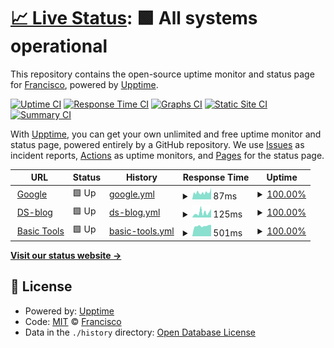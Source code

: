 # [📈 Live Status](https://fralfaro.github.io/upptime): <!--live status--> **🟩 All systems operational**

This repository contains the open-source uptime monitor and status page for [Francisco](https://fralfaro.github.io/ds_blog/), powered by [Upptime](https://github.com/upptime/upptime).

[![Uptime CI](https://github.com/fralfaro/upptime/workflows/Uptime%20CI/badge.svg)](https://github.com/fralfaro/upptime/actions?query=workflow%3A%22Uptime+CI%22)
[![Response Time CI](https://github.com/fralfaro/upptime/workflows/Response%20Time%20CI/badge.svg)](https://github.com/fralfaro/upptime/actions?query=workflow%3A%22Response+Time+CI%22)
[![Graphs CI](https://github.com/fralfaro/upptime/workflows/Graphs%20CI/badge.svg)](https://github.com/fralfaro/upptime/actions?query=workflow%3A%22Graphs+CI%22)
[![Static Site CI](https://github.com/fralfaro/upptime/workflows/Static%20Site%20CI/badge.svg)](https://github.com/fralfaro/upptime/actions?query=workflow%3A%22Static+Site+CI%22)
[![Summary CI](https://github.com/fralfaro/upptime/workflows/Summary%20CI/badge.svg)](https://github.com/fralfaro/upptime/actions?query=workflow%3A%22Summary+CI%22)

With [Upptime](https://upptime.js.org), you can get your own unlimited and free uptime monitor and status page, powered entirely by a GitHub repository. We use [Issues](https://github.com/fralfaro/upptime/issues) as incident reports, [Actions](https://github.com/fralfaro/upptime/actions) as uptime monitors, and [Pages](https://fralfaro.github.io/upptime) for the status page.

<!--start: status pages-->
<!-- This summary is generated by Upptime (https://github.com/upptime/upptime) -->
<!-- Do not edit this manually, your changes will be overwritten -->
<!-- prettier-ignore -->
| URL | Status | History | Response Time | Uptime |
| --- | ------ | ------- | ------------- | ------ |
| <img alt="" src="https://favicons.githubusercontent.com/www.google.com" height="13"> [Google](https://www.google.com) | 🟩 Up | [google.yml](https://github.com/fralfaro/upptime/commits/HEAD/history/google.yml) | <details><summary><img alt="Response time graph" src="./graphs/google/response-time-week.png" height="20"> 87ms</summary><br><a href="https://fralfaro.github.io/upptime/history/google"><img alt="Response time 79" src="https://img.shields.io/endpoint?url=https%3A%2F%2Fraw.githubusercontent.com%2Ffralfaro%2Fupptime%2FHEAD%2Fapi%2Fgoogle%2Fresponse-time.json"></a><br><a href="https://fralfaro.github.io/upptime/history/google"><img alt="24-hour response time 123" src="https://img.shields.io/endpoint?url=https%3A%2F%2Fraw.githubusercontent.com%2Ffralfaro%2Fupptime%2FHEAD%2Fapi%2Fgoogle%2Fresponse-time-day.json"></a><br><a href="https://fralfaro.github.io/upptime/history/google"><img alt="7-day response time 87" src="https://img.shields.io/endpoint?url=https%3A%2F%2Fraw.githubusercontent.com%2Ffralfaro%2Fupptime%2FHEAD%2Fapi%2Fgoogle%2Fresponse-time-week.json"></a><br><a href="https://fralfaro.github.io/upptime/history/google"><img alt="30-day response time 79" src="https://img.shields.io/endpoint?url=https%3A%2F%2Fraw.githubusercontent.com%2Ffralfaro%2Fupptime%2FHEAD%2Fapi%2Fgoogle%2Fresponse-time-month.json"></a><br><a href="https://fralfaro.github.io/upptime/history/google"><img alt="1-year response time 79" src="https://img.shields.io/endpoint?url=https%3A%2F%2Fraw.githubusercontent.com%2Ffralfaro%2Fupptime%2FHEAD%2Fapi%2Fgoogle%2Fresponse-time-year.json"></a></details> | <details><summary><a href="https://fralfaro.github.io/upptime/history/google">100.00%</a></summary><a href="https://fralfaro.github.io/upptime/history/google"><img alt="All-time uptime 100.00%" src="https://img.shields.io/endpoint?url=https%3A%2F%2Fraw.githubusercontent.com%2Ffralfaro%2Fupptime%2FHEAD%2Fapi%2Fgoogle%2Fuptime.json"></a><br><a href="https://fralfaro.github.io/upptime/history/google"><img alt="24-hour uptime 100.00%" src="https://img.shields.io/endpoint?url=https%3A%2F%2Fraw.githubusercontent.com%2Ffralfaro%2Fupptime%2FHEAD%2Fapi%2Fgoogle%2Fuptime-day.json"></a><br><a href="https://fralfaro.github.io/upptime/history/google"><img alt="7-day uptime 100.00%" src="https://img.shields.io/endpoint?url=https%3A%2F%2Fraw.githubusercontent.com%2Ffralfaro%2Fupptime%2FHEAD%2Fapi%2Fgoogle%2Fuptime-week.json"></a><br><a href="https://fralfaro.github.io/upptime/history/google"><img alt="30-day uptime 100.00%" src="https://img.shields.io/endpoint?url=https%3A%2F%2Fraw.githubusercontent.com%2Ffralfaro%2Fupptime%2FHEAD%2Fapi%2Fgoogle%2Fuptime-month.json"></a><br><a href="https://fralfaro.github.io/upptime/history/google"><img alt="1-year uptime 100.00%" src="https://img.shields.io/endpoint?url=https%3A%2F%2Fraw.githubusercontent.com%2Ffralfaro%2Fupptime%2FHEAD%2Fapi%2Fgoogle%2Fuptime-year.json"></a></details>
| <img alt="" src="https://favicons.githubusercontent.com/fralfaro.github.io" height="13"> [DS-blog](https://fralfaro.github.io/ds_blog) | 🟩 Up | [ds-blog.yml](https://github.com/fralfaro/upptime/commits/HEAD/history/ds-blog.yml) | <details><summary><img alt="Response time graph" src="./graphs/ds-blog/response-time-week.png" height="20"> 125ms</summary><br><a href="https://fralfaro.github.io/upptime/history/ds-blog"><img alt="Response time 107" src="https://img.shields.io/endpoint?url=https%3A%2F%2Fraw.githubusercontent.com%2Ffralfaro%2Fupptime%2FHEAD%2Fapi%2Fds-blog%2Fresponse-time.json"></a><br><a href="https://fralfaro.github.io/upptime/history/ds-blog"><img alt="24-hour response time 34" src="https://img.shields.io/endpoint?url=https%3A%2F%2Fraw.githubusercontent.com%2Ffralfaro%2Fupptime%2FHEAD%2Fapi%2Fds-blog%2Fresponse-time-day.json"></a><br><a href="https://fralfaro.github.io/upptime/history/ds-blog"><img alt="7-day response time 125" src="https://img.shields.io/endpoint?url=https%3A%2F%2Fraw.githubusercontent.com%2Ffralfaro%2Fupptime%2FHEAD%2Fapi%2Fds-blog%2Fresponse-time-week.json"></a><br><a href="https://fralfaro.github.io/upptime/history/ds-blog"><img alt="30-day response time 107" src="https://img.shields.io/endpoint?url=https%3A%2F%2Fraw.githubusercontent.com%2Ffralfaro%2Fupptime%2FHEAD%2Fapi%2Fds-blog%2Fresponse-time-month.json"></a><br><a href="https://fralfaro.github.io/upptime/history/ds-blog"><img alt="1-year response time 107" src="https://img.shields.io/endpoint?url=https%3A%2F%2Fraw.githubusercontent.com%2Ffralfaro%2Fupptime%2FHEAD%2Fapi%2Fds-blog%2Fresponse-time-year.json"></a></details> | <details><summary><a href="https://fralfaro.github.io/upptime/history/ds-blog">100.00%</a></summary><a href="https://fralfaro.github.io/upptime/history/ds-blog"><img alt="All-time uptime 100.00%" src="https://img.shields.io/endpoint?url=https%3A%2F%2Fraw.githubusercontent.com%2Ffralfaro%2Fupptime%2FHEAD%2Fapi%2Fds-blog%2Fuptime.json"></a><br><a href="https://fralfaro.github.io/upptime/history/ds-blog"><img alt="24-hour uptime 100.00%" src="https://img.shields.io/endpoint?url=https%3A%2F%2Fraw.githubusercontent.com%2Ffralfaro%2Fupptime%2FHEAD%2Fapi%2Fds-blog%2Fuptime-day.json"></a><br><a href="https://fralfaro.github.io/upptime/history/ds-blog"><img alt="7-day uptime 100.00%" src="https://img.shields.io/endpoint?url=https%3A%2F%2Fraw.githubusercontent.com%2Ffralfaro%2Fupptime%2FHEAD%2Fapi%2Fds-blog%2Fuptime-week.json"></a><br><a href="https://fralfaro.github.io/upptime/history/ds-blog"><img alt="30-day uptime 100.00%" src="https://img.shields.io/endpoint?url=https%3A%2F%2Fraw.githubusercontent.com%2Ffralfaro%2Fupptime%2FHEAD%2Fapi%2Fds-blog%2Fuptime-month.json"></a><br><a href="https://fralfaro.github.io/upptime/history/ds-blog"><img alt="1-year uptime 100.00%" src="https://img.shields.io/endpoint?url=https%3A%2F%2Fraw.githubusercontent.com%2Ffralfaro%2Fupptime%2FHEAD%2Fapi%2Fds-blog%2Fuptime-year.json"></a></details>
| <img alt="" src="https://favicons.githubusercontent.com/gitlab.com" height="13"> [Basic Tools](https://gitlab.com/fralfaro/basic_tools) | 🟩 Up | [basic-tools.yml](https://github.com/fralfaro/upptime/commits/HEAD/history/basic-tools.yml) | <details><summary><img alt="Response time graph" src="./graphs/basic-tools/response-time-week.png" height="20"> 501ms</summary><br><a href="https://fralfaro.github.io/upptime/history/basic-tools"><img alt="Response time 492" src="https://img.shields.io/endpoint?url=https%3A%2F%2Fraw.githubusercontent.com%2Ffralfaro%2Fupptime%2FHEAD%2Fapi%2Fbasic-tools%2Fresponse-time.json"></a><br><a href="https://fralfaro.github.io/upptime/history/basic-tools"><img alt="24-hour response time 519" src="https://img.shields.io/endpoint?url=https%3A%2F%2Fraw.githubusercontent.com%2Ffralfaro%2Fupptime%2FHEAD%2Fapi%2Fbasic-tools%2Fresponse-time-day.json"></a><br><a href="https://fralfaro.github.io/upptime/history/basic-tools"><img alt="7-day response time 501" src="https://img.shields.io/endpoint?url=https%3A%2F%2Fraw.githubusercontent.com%2Ffralfaro%2Fupptime%2FHEAD%2Fapi%2Fbasic-tools%2Fresponse-time-week.json"></a><br><a href="https://fralfaro.github.io/upptime/history/basic-tools"><img alt="30-day response time 492" src="https://img.shields.io/endpoint?url=https%3A%2F%2Fraw.githubusercontent.com%2Ffralfaro%2Fupptime%2FHEAD%2Fapi%2Fbasic-tools%2Fresponse-time-month.json"></a><br><a href="https://fralfaro.github.io/upptime/history/basic-tools"><img alt="1-year response time 492" src="https://img.shields.io/endpoint?url=https%3A%2F%2Fraw.githubusercontent.com%2Ffralfaro%2Fupptime%2FHEAD%2Fapi%2Fbasic-tools%2Fresponse-time-year.json"></a></details> | <details><summary><a href="https://fralfaro.github.io/upptime/history/basic-tools">100.00%</a></summary><a href="https://fralfaro.github.io/upptime/history/basic-tools"><img alt="All-time uptime 100.00%" src="https://img.shields.io/endpoint?url=https%3A%2F%2Fraw.githubusercontent.com%2Ffralfaro%2Fupptime%2FHEAD%2Fapi%2Fbasic-tools%2Fuptime.json"></a><br><a href="https://fralfaro.github.io/upptime/history/basic-tools"><img alt="24-hour uptime 100.00%" src="https://img.shields.io/endpoint?url=https%3A%2F%2Fraw.githubusercontent.com%2Ffralfaro%2Fupptime%2FHEAD%2Fapi%2Fbasic-tools%2Fuptime-day.json"></a><br><a href="https://fralfaro.github.io/upptime/history/basic-tools"><img alt="7-day uptime 100.00%" src="https://img.shields.io/endpoint?url=https%3A%2F%2Fraw.githubusercontent.com%2Ffralfaro%2Fupptime%2FHEAD%2Fapi%2Fbasic-tools%2Fuptime-week.json"></a><br><a href="https://fralfaro.github.io/upptime/history/basic-tools"><img alt="30-day uptime 100.00%" src="https://img.shields.io/endpoint?url=https%3A%2F%2Fraw.githubusercontent.com%2Ffralfaro%2Fupptime%2FHEAD%2Fapi%2Fbasic-tools%2Fuptime-month.json"></a><br><a href="https://fralfaro.github.io/upptime/history/basic-tools"><img alt="1-year uptime 100.00%" src="https://img.shields.io/endpoint?url=https%3A%2F%2Fraw.githubusercontent.com%2Ffralfaro%2Fupptime%2FHEAD%2Fapi%2Fbasic-tools%2Fuptime-year.json"></a></details>

<!--end: status pages-->

[**Visit our status website →**](https://fralfaro.github.io/upptime)

## 📄 License

- Powered by: [Upptime](https://github.com/upptime/upptime)
- Code: [MIT](./LICENSE) © [Francisco](https://fralfaro.github.io/ds_blog/)
- Data in the `./history` directory: [Open Database License](https://opendatacommons.org/licenses/odbl/1-0/)
